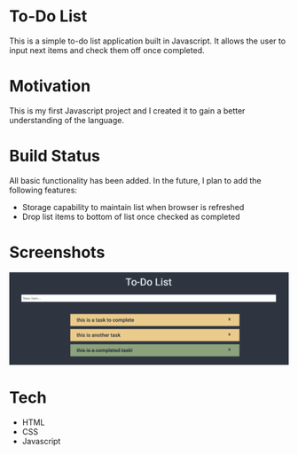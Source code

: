 # To-Do List
This is a simple to-do list application built in Javascript. It allows the user to input next items and check them off once completed. 

# Motivation
This is my first Javascript project and I created it to gain a better understanding of the language.

# Build Status
All basic functionality has been added. In the future, I plan to add the following features:
- Storage capability to maintain list when browser is refreshed
- Drop list items to bottom of list once checked as completed

# Screenshots
![screenshot](images/screenshot.png)

# Tech
- HTML
- CSS
- Javascript
